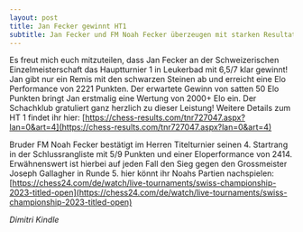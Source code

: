 ```yaml
---
layout: post
title: Jan Fecker gewinnt HT1
subtitle: Jan Fecker und FM Noah Fecker überzeugen mit starken Resultaten an der SEM 2023.
---
```


Es freut mich euch mitzuteilen, dass Jan Fecker an der Schweizerischen Einzelmeisterschaft das Hauptturnier 1 in
Leukerbad mit 6,5/7 klar gewinnt! Jan gibt nur ein Remis mit den schwarzen Steinen ab und erreicht eine Elo Performance
von 2221 Punkten. Der erwartete Gewinn von satten 50 Elo Punkten bringt Jan erstmalig eine Wertung von 2000+ Elo ein.
Der Schachklub gratuliert ganz herzlich zu dieser Leistung! Weitere Details zum HT 1 findet ihr
hier: [https://chess-results.com/tnr727047.aspx?lan=0&art=4](https://chess-results.com/tnr727047.aspx?lan=0&art=4)

Bruder FM Noah Fecker bestätigt im Herren Titelturnier seinen 4. Startrang in der Schlussrangliste mit 5/9 Punkten und
einer Eloperformance von 2414. Erwähnenswert ist hierbei auf jeden Fall den Sieg gegen den Grossmeister Joseph Gallagher
in Runde 5. hier könnt ihr Noahs Partien
nachspielen: [https://chess24.com/de/watch/live-tournaments/swiss-championship-2023-titled-open](https://chess24.com/de/watch/live-tournaments/swiss-championship-2023-titled-open)

_Dimitri Kindle_
